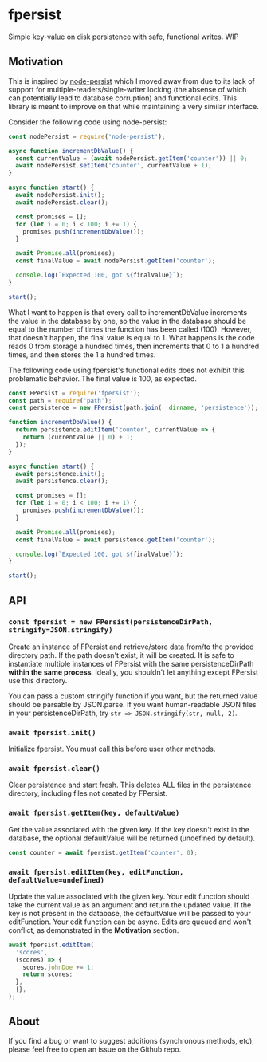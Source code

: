 # fpersist

Simple key-value on disk persistence with safe, functional writes. WIP

## Motivation

This is inspired by [node-persist](https://www.npmjs.com/package/node-persist) which I moved away from due to its lack of support for multiple-readers/single-writer locking (the absense of which can potentially lead to database corruption) and functional edits. This library is meant to improve on that while maintaining a very similar interface.

Consider the following code using node-persist:

```js
const nodePersist = require('node-persist');

async function incrementDbValue() {
  const currentValue = (await nodePersist.getItem('counter')) || 0;
  await nodePersist.setItem('counter', currentValue + 1);
}

async function start() {
  await nodePersist.init();
  await nodePersist.clear();

  const promises = [];
  for (let i = 0; i < 100; i += 1) {
    promises.push(incrementDbValue());
  }

  await Promise.all(promises);
  const finalValue = await nodePersist.getItem('counter');

  console.log(`Expected 100, got ${finalValue}`);
}

start();
```

What I want to happen is that every call to incrementDbValue increments the value in the database by one, so the value in the database should be equal to the number of times the function has been called (100). However, that doesn't happen, the final value is equal to 1. What happens is the code reads 0 from storage a hundred times, then increments that 0 to 1 a hundred times, and then stores the 1 a hundred times.

The following code using fpersist's functional edits does not exhibit this problematic behavior. The final value is 100, as expected.

```js
const FPersist = require('fpersist');
const path = require('path');
const persistence = new FPersist(path.join(__dirname, 'persistence'));

function incrementDbValue() {
  return persistence.editItem('counter', currentValue => {
    return (currentValue || 0) + 1;
  });
}

async function start() {
  await persistence.init();
  await persistence.clear();

  const promises = [];
  for (let i = 0; i < 100; i += 1) {
    promises.push(incrementDbValue());
  }

  await Promise.all(promises);
  const finalValue = await persistence.getItem('counter');

  console.log(`Expected 100, got ${finalValue}`);
}

start();
```

## API

### `const fpersist = new FPersist(persistenceDirPath, stringify=JSON.stringify)`

Create an instance of FPersist and retrieve/store data from/to the provided directory path. If the path doesn't exist, it will be created. It is safe to instantiate multiple instances of FPersist with the same persistenceDirPath **within the same process**. Ideally, you shouldn't let anything except FPersist use this directory.

You can pass a custom stringify function if you want, but the returned value should be parsable by JSON.parse. If you want human-readable JSON files in your persistenceDirPath, try `str => JSON.stringify(str, null, 2)`.

### `await fpersist.init()`

Initialize fpersist. You must call this before user other methods.

### `await fpersist.clear()`

Clear persistence and start fresh. This deletes ALL files in the persistence directory, including files not created by FPersist.

### `await fpersist.getItem(key, defaultValue)`

Get the value associated with the given key. If the key doesn't exist in the database, the optional defaultValue will be returned (undefined by default).

```js
const counter = await fpersist.getItem('counter', 0);
```

### `await fpersist.editItem(key, editFunction, defaultValue=undefined)`

Update the value associated with the given key. Your edit function should take the current value as an argument and return the updated value. If the key is not present in the database, the defaultValue will be passed to your editFunction. Your edit function can be async. Edits are queued and won't conflict, as demonstrated in the **Motivation** section.

```js
await fpersist.editItem(
  'scores',
  (scores) => {
    scores.johnDoe += 1;
    return scores;
  },
  {},
);
```

## About

If you find a bug or want to suggest additions (synchronous methods, etc), please feel free to open an issue on the Github repo.
